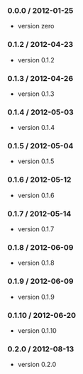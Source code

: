 ### 0.0.0 / 2012-01-25

 - version zero

### 0.1.2 / 2012-04-23

 - version 0.1.2

### 0.1.3 / 2012-04-26

 - version 0.1.3

### 0.1.4 / 2012-05-03

 - version 0.1.4

### 0.1.5 / 2012-05-04

 - version 0.1.5

### 0.1.6 / 2012-05-12

 - version 0.1.6

### 0.1.7 / 2012-05-14

 - version 0.1.7

### 0.1.8 / 2012-06-09

 - version 0.1.8

### 0.1.9 / 2012-06-09

 - version 0.1.9

### 0.1.10 / 2012-06-20

 - version 0.1.10

### 0.2.0 / 2012-08-13

 - version 0.2.0
